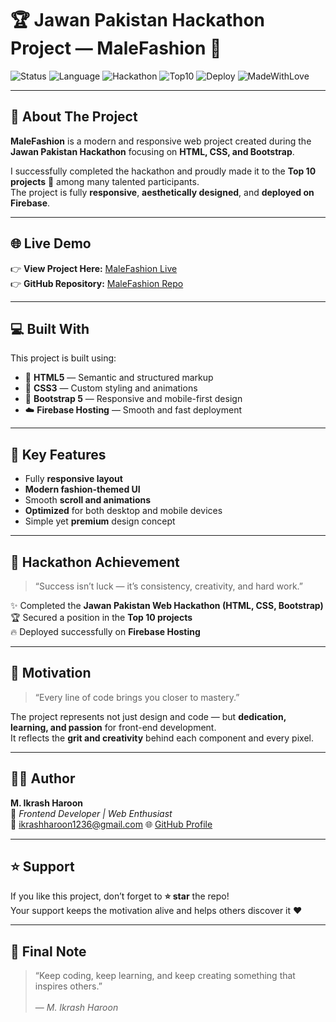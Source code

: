 # 🏆 Jawan Pakistan Hackathon Project — MaleFashion 👔

![Status](https://img.shields.io/badge/Status-Completed-brightgreen?style=for-the-badge)
![Language](https://img.shields.io/badge/HTML-CSS%20%7C%20Bootstrap-blue?style=for-the-badge&logo=bootstrap)
![Hackathon](https://img.shields.io/badge/Jawan%20Pakistan-Hackathon-orange?style=for-the-badge)
![Top10](https://img.shields.io/badge/Rank-Top%2010%20Projects-yellow?style=for-the-badge)
![Deploy](https://img.shields.io/badge/Deployed%20on-Firebase-orange?style=for-the-badge&logo=firebase)
![MadeWithLove](https://img.shields.io/badge/Made%20with-❤️-red?style=for-the-badge)

---

## 🚀 About The Project

**MaleFashion** is a modern and responsive web project created during the **Jawan Pakistan Hackathon** focusing on **HTML, CSS, and Bootstrap**.

I successfully completed the hackathon and proudly made it to the **Top 10 projects** 🏅 among many talented participants.  
The project is fully **responsive**, **aesthetically designed**, and **deployed on Firebase**.

---

## 🌐 Live Demo

👉 **View Project Here:** [MaleFashion Live](https://malefashion0786.web.app/)  
👉 **GitHub Repository:** [MaleFashion Repo](https://github.com/IkrashHaroon/malefashion)

---

## 💻 Built With

This project is built using:

- 🧱 **HTML5** — Semantic and structured markup  
- 🎨 **CSS3** — Custom styling and animations  
- 🧩 **Bootstrap 5** — Responsive and mobile-first design  
- ☁️ **Firebase Hosting** — Smooth and fast deployment  

---

## 🧠 Key Features

- Fully **responsive layout**
- **Modern fashion-themed UI**
- Smooth **scroll and animations**
- **Optimized** for both desktop and mobile devices
- Simple yet **premium** design concept  

---

## 🏅 Hackathon Achievement

> “Success isn’t luck — it’s consistency, creativity, and hard work.”  

✨ Completed the **Jawan Pakistan Web Hackathon (HTML, CSS, Bootstrap)**  
🏆 Secured a position in the **Top 10 projects**  
🔥 Deployed successfully on **Firebase Hosting**

---

## 💬 Motivation

> “Every line of code brings you closer to mastery.”  

The project represents not just design and code — but **dedication, learning, and passion** for front-end development.  
It reflects the **grit and creativity** behind each component and every pixel.

---

## 🧑‍💻 Author

**M. Ikrash Haroon**  
💼 *Frontend Developer | Web Enthusiast*  
📧 ikrashharoon1236@gmail.com
🌐 [GitHub Profile](https://github.com/IkrashHaroon)

---

## ⭐ Support

If you like this project, don’t forget to **⭐ star** the repo!  
Your support keeps the motivation alive and helps others discover it ❤️  

---

## 🎇 Final Note

> “Keep coding, keep learning, and keep creating something that inspires others.”  
> <br>— *M. Ikrash Haroon*
